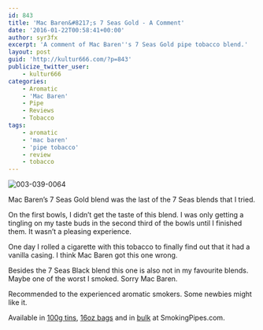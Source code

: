 ```yaml
---
id: 843
title: 'Mac Baren&#8217;s 7 Seas Gold - A Comment'
date: '2016-01-22T00:58:41+00:00'
author: syr3fx
excerpt: 'A comment of Mac Baren''s 7 Seas Gold pipe tobacco blend.'
layout: post
guid: 'http://kultur666.com/?p=843'
publicize_twitter_user:
    - kultur666
categories:
    - Aromatic
    - 'Mac Baren'
    - Pipe
    - Reviews
    - Tobacco
tags:
    - aromatic
    - 'mac baren'
    - 'pipe tobacco'
    - review
    - tobacco
---
```


![003-039-0064](http://localhost:8080/wp-content/uploads/2016/01/003-039-0064.jpg)

Mac Baren’s 7 Seas Gold blend was the last of the 7 Seas blends that I tried.

On the first bowls, I didn’t get the taste of this blend. I was only getting a tingling on my taste buds in the second third of the bowls until I finished them. It wasn’t a pleasing experience.

One day I rolled a cigarette with this tobacco to finally find out that it had a vanilla casing. I think Mac Baren got this one wrong.

Besides the 7 Seas Black blend this one is also not in my favourite blends. Maybe one of the worst I smoked. Sorry Mac Baren.

Recommended to the experienced aromatic smokers. Some newbies might like it.

Available in [100g tins](http://www.smokingpipes.com/tobacco/by-maker/mac-baren/moreinfo.cfm?product_id=70212), [16oz bags](http://www.smokingpipes.com/tobacco/by-maker/mac-baren/moreinfo.cfm?product_id=70215) and in [bulk](http://www.smokingpipes.com/tobacco/by-maker/mac-baren/bulk/moreinfo.cfm?product_id=70219) at SmokingPipes.com.